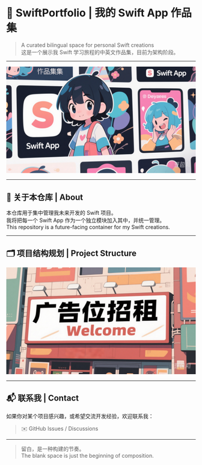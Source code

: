 # 🎨 SwiftPortfolio | 我的 Swift App 作品集

> A curated bilingual space for personal Swift creations  
> 这是一个展示我 Swift 学习旅程的中英文作品集，目前为架构阶段。

---

![小鱼大王](./Hairstyle/SwiftApp.png)

---

## 🧭 关于本仓库 | About

本仓库用于集中管理我未来开发的 Swift 项目。  
我将把每一个 Swift App 作为一个独立模块加入其中，并统一管理。  
This repository is a future-facing container for my Swift creations.

---

## 🗂 项目结构规划 | Project Structure

![项目结构图](./Hairstyle/structure.png)

---

## 📬 联系我 | Contact

如果你对某个项目感兴趣，或希望交流开发经验，欢迎联系我：  
> ✉️ GitHub Issues / Discussions

---

> 留白，是一种构建的节奏。  
> The blank space is just the beginning of composition.
